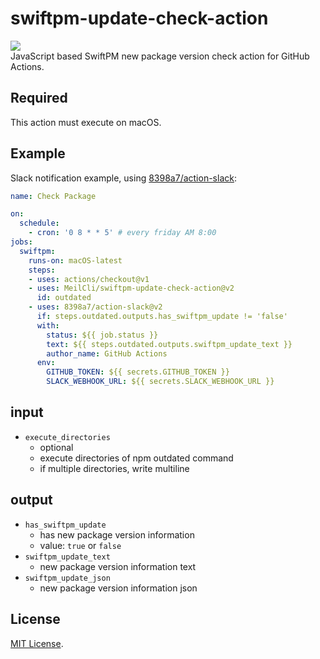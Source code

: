# swiftpm-update-check-action
![](https://github.com/MeilCli/swiftpm-update-check-action/workflows/CI/badge.svg)  
JavaScript based SwiftPM new package version check action for GitHub Actions.

## Required
This action must execute on macOS.

## Example
Slack notification example, using [8398a7/action-slack](https://github.com/8398a7/action-slack):

```yaml
name: Check Package

on: 
  schedule:
    - cron: '0 8 * * 5' # every friday AM 8:00
jobs:
  swiftpm:
    runs-on: macOS-latest
    steps:
    - uses: actions/checkout@v1
    - uses: MeilCli/swiftpm-update-check-action@v2
      id: outdated
    - uses: 8398a7/action-slack@v2
      if: steps.outdated.outputs.has_swiftpm_update != 'false'
      with:
        status: ${{ job.status }}
        text: ${{ steps.outdated.outputs.swiftpm_update_text }}
        author_name: GitHub Actions
      env:
        GITHUB_TOKEN: ${{ secrets.GITHUB_TOKEN }}
        SLACK_WEBHOOK_URL: ${{ secrets.SLACK_WEBHOOK_URL }}
```

## input
- `execute_directories`
  - optional
  - execute directories of npm outdated command
  - if multiple directories, write multiline

## output
- `has_swiftpm_update`
  - has new package version information
  - value: `true` or `false`
- `swiftpm_update_text`
  - new package version information text
- `swiftpm_update_json`
  - new package version information json

## License
[MIT License](LICENSE).
